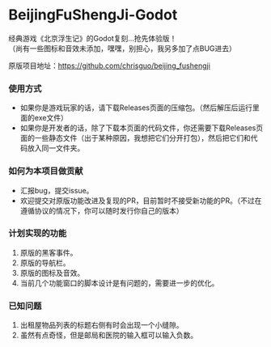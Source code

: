 # BeijingFuShengJi-Godot
经典游戏《北京浮生记》的Godot复刻...抢先体验版！  
（尚有一些图标和音效未添加，嘿嘿，别担心，我另多加了点BUG进去）

原版项目地址：https://github.com/chrisguo/beijing_fushengji

### 使用方式
* 如果你是游戏玩家的话，请下载Releases页面的压缩包。（然后解压后运行里面的exe文件）
* 如果你是开发者的话，除了下载本页面的代码文件，你还需要下载Releases页面的一些静态文件（出于某种原因，我想把它们分开打包），然后把它们和代码放入同一文件夹。

### 如何为本项目做贡献
* 汇报bug，提交issue。
* 欢迎提交对原版功能改进及复现的PR，目前暂时不接受新功能的PR。（不过在遵循协议的情况下，你可以随时发行你自己的版本）

### 计划实现的功能
1. 原版的黑客事件。
2. 原版的导航栏。
3. 原版的图标及音效。
4. 当前几个功能窗口的脚本设计是有问题的，需要进一步的优化。

### 已知问题
1. 出租屋物品列表的标题右侧有时会出现一个小缝隙。
2. 虽然有点奇怪，但是邮局和医院的输入框可以输入负数。
